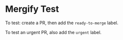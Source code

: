 # Mergify Test

To test: create a PR, then add the `ready-to-merge` label.

To test an urgent PR, also add the `urgent` label.
